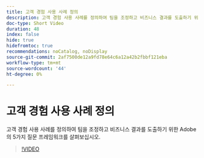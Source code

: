 ```yaml
---
title: 고객 경험 사용 사례 정의
description: 고객 경험 사용 사례를 정의하여 팀을 조정하고 비즈니스 결과를 도출하기 위한 Adobe의 5가지 질문 프레임워크를 살펴보십시오.
doc-type: Short Video
duration: 48
index: false
hide: true
hidefromtoc: true
recommendations: noCatalog, noDisplay
source-git-commit: 2af7500de12a9fd78e64c6a12a42b2fbbf121eba
workflow-type: tm+mt
source-wordcount: '44'
ht-degree: 0%

---
```



# 고객 경험 사용 사례 정의

고객 경험 사용 사례를 정의하여 팀을 조정하고 비즈니스 결과를 도출하기 위한 Adobe의 5가지 질문 프레임워크를 살펴보십시오.

<!-- 85_S651_3442537_47_defining-customer-experience-use-cases -->
>[!VIDEO](https://video.tv.adobe.com/v/3458292/?learn=on&enablevpops=true)
